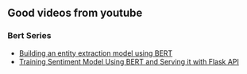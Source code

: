 ## Good videos from youtube

### Bert Series
* [Building an entity extraction model using BERT](https://youtu.be/MqQ7rqRllIc)
* [Training Sentiment Model Using BERT and Serving it with Flask API](https://youtu.be/hinZO--TEk4)
